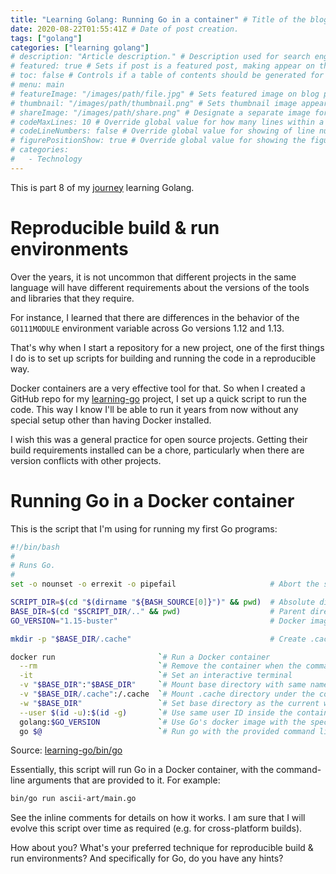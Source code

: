 ```yaml
---
title: "Learning Golang: Running Go in a container" # Title of the blog post.
date: 2020-08-22T01:55:41Z # Date of post creation.
tags: ["golang"]
categories: ["learning golang"]
# description: "Article description." # Description used for search engine.
# featured: true # Sets if post is a featured post, making appear on the home page side bar.
# toc: false # Controls if a table of contents should be generated for first-level links automatically.
# menu: main
# featureImage: "/images/path/file.jpg" # Sets featured image on blog post.
# thumbnail: "/images/path/thumbnail.png" # Sets thumbnail image appearing inside card on homepage.
# shareImage: "/images/path/share.png" # Designate a separate image for social media sharing.
# codeMaxLines: 10 # Override global value for how many lines within a code block before auto-collapsing.
# codeLineNumbers: false # Override global value for showing of line numbers within code block.
# figurePositionShow: true # Override global value for showing the figure label.
# categories:
#   - Technology
---
```


This is part 8 of my [journey](/categories/learning-golang/) learning Golang.


# Reproducible build & run environments

Over the years, it is not uncommon that different projects in the same language will have different requirements about
the versions of the tools and libraries that they require.

For instance, I learned that there are differences in the behavior of the `GO111MODULE` environment variable
across Go versions 1.12 and 1.13.

That's why when I start a repository for a new project, one of the first things I do is to set up scripts for building
and running the code in a reproducible way.

Docker containers are a very effective tool for that. So when I created a GitHub repo for my
[learning-go](https://github.com/fernandoacorreia/learning-go) project, I set up a quick script to run the code. This
way I know I'll be able to run it years from now without any special setup other than having Docker installed.

I wish this was a general practice for open source projects. Getting their build requirements installed can be a chore,
particularly when there are version conflicts with other projects.


# Running Go in a Docker container

This is the script that I'm using for running my first Go programs:

```bash
#!/bin/bash
#
# Runs Go.
#
set -o nounset -o errexit -o pipefail                     # Abort the script on errors

SCRIPT_DIR=$(cd "$(dirname "${BASH_SOURCE[0]}")" && pwd)  # Absolute directory where this script is stored
BASE_DIR=$(cd "$SCRIPT_DIR/.." && pwd)                    # Parent directory of this script
GO_VERSION="1.15-buster"                                  # Docker image tag of the Go version that will be used

mkdir -p "$BASE_DIR/.cache"                               # Create .cache directory under base directory

docker run                       `# Run a Docker container                               ` \
  --rm                           `# Remove the container when the command exits          ` \
  -it                            `# Set an interactive terminal                          ` \
  -v "$BASE_DIR":"$BASE_DIR"     `# Mount base directory with same name in the container ` \
  -v "$BASE_DIR/.cache":/.cache  `# Mount .cache directory under the container's root    ` \
  -w "$BASE_DIR"                 `# Set base directory as the current working directory  ` \
  --user $(id -u):$(id -g)       `# Use same user ID inside the container as on the host ` \
  golang:$GO_VERSION             `# Use Go's docker image with the specified tag         ` \
  go $@                          `# Run go with the provided command line arguments      `
```

Source: [learning-go/bin/go](https://github.com/fernandoacorreia/learning-go/blob/41ee9a088c12762e64814551f78ee7acf7240158/bin/go)

Essentially, this script will run Go in a Docker container, with the command-line arguments that are provided to it. For example:

```bash
bin/go run ascii-art/main.go
```

See the inline comments for details on how it works. I am sure that I will evolve this script over time as required (e.g. for cross-platform builds).

How about you? What's your preferred technique for reproducible build & run environments? And specifically for Go, do
you have any hints?
